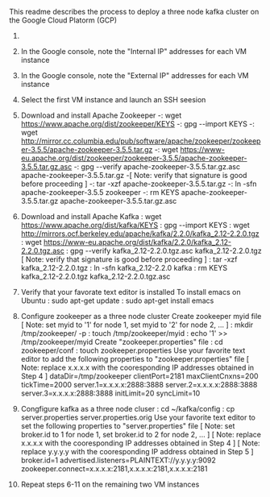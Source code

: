 This readme describes the process to deploy a three node kafka cluster on the Google Cloud Platorm (GCP)

1) 

4) In the Google console, note the "Internal IP" addresses for each VM instance
5) In the Google console, note the "External IP" addresses for each VM instance
6) Select the first VM instance and launch an SSH seesion
7) Download and install Apache Zookeeper
  -: wget https://www.apache.org/dist/zookeeper/KEYS
  -: gpg --import KEYS
  -: wget http://mirror.cc.columbia.edu/pub/software/apache/zookeeper/zookeeper-3.5.5/apache-zookeeper-3.5.5.tar.gz
  -: wget https://www-eu.apache.org/dist/zookeeper/zookeeper-3.5.5/apache-zookeeper-3.5.5.tar.gz.asc
  -: gpg --verify apache-zookeeper-3.5.5.tar.gz.asc apache-zookeeper-3.5.5.tar.gz
  -[ Note: verify that signature is good before proceeding ]
  -: tar -xzf apache-zookeeper-3.5.5.tar.gz
  -: ln -sfn apache-zookeeper-3.5.5 zookeeper
  -: rm KEYS apache-zookeeper-3.5.5.tar.gz apache-zookeeper-3.5.5.tar.gz.asc
8) Download and install Apache Kafka
  : wget https://www.apache.org/dist/kafka/KEYS
  : gpg --import KEYS
  : wget http://mirrors.ocf.berkeley.edu/apache/kafka/2.2.0/kafka_2.12-2.2.0.tgz
  : wget https://www-eu.apache.org/dist/kafka/2.2.0/kafka_2.12-2.2.0.tgz.asc
  : gpg --verify kafka_2.12-2.2.0.tgz.asc kafka_2.12-2.2.0.tgz
  [ Note: verify that signature is good before proceeding ]
  : tar -xzf kafka_2.12-2.2.0.tgz
  : ln -sfn kafka_2.12-2.2.0 kafka
  : rm KEYS kafka_2.12-2.2.0.tgz kafka_2.12-2.2.0.tgz.asc 
9) Verify that your favorate text editor is installed
  To install emacs on Ubuntu
  : sudo apt-get update
  : sudo apt-get install emacs
10) Configure zookeeper as a three node cluster
  Create zookeeper myid file
  [ Note: set myid to '1' for node 1, set myid to '2' for node 2, ... ]
  : mkdir /tmp/zookeeper/ -p
  : touch /tmp/zookeeper/myid
  : echo '1' >> /tmp/zookeeper/myid
  Create "zookeeper.properties" file 
  : cd zookeeper/conf
  : touch zookeeper.properties
  Use your favorite text editor to add the following properties to "zookeeper.properties" file
  [ Note: replace x.x.x.x with the cooresponding IP addresses obtained in Step 4 ] 
      dataDir=/tmp/zookeeper
      clientPort=2181
      maxClientCnxns=200
      tickTime=2000
      server.1=x.x.x.x:2888:3888
      server.2=x.x.x.x:2888:3888
      server.3=x.x.x.x:2888:3888
      initLimit=20
      syncLimit=10
11) Congfigure kafka as a three node cluser
  : cd ~/kafka/config
  : cp server.properties server.properties.orig
  Use your favorite text editor to set the following properties to "server.properties" file
  [ Note: set broker.id to 1 for node 1, set broker.id to 2 for node 2, ... ]
  [ Note: replace x.x.x.x with the cooresponding IP addresses obtained in Step 4 ]
  [ Note: replace y.y.y.y with the cooresponding IP address obtained in Step 5 ]
      broker.id=1
      advertised.listeners=PLAINTEXT://y.y.y.y:9092
      zookeeper.connect=x.x.x.x:2181,x.x.x.x:2181,x.x.x.x:2181
12) Repeat steps 6-11 on the remaining two VM instances
